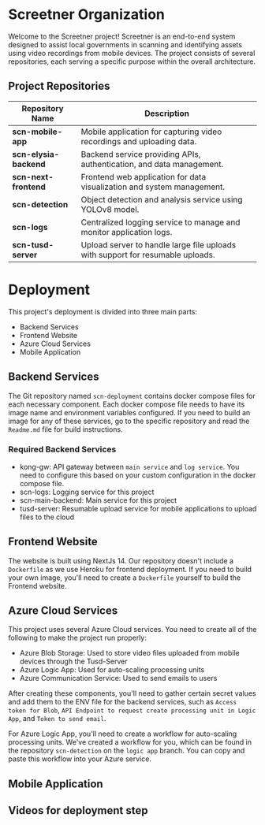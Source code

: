 # Screetner Organization

Welcome to the Screetner project! Screetner is an end-to-end system designed to assist local governments in scanning and identifying assets using video recordings from mobile devices. The project consists of several repositories, each serving a specific purpose within the overall architecture.

## Project Repositories

| Repository Name        | Description                                                                    |
| ---------------------- | ------------------------------------------------------------------------------ |
| **scn-mobile-app**     | Mobile application for capturing video recordings and uploading data.          |
| **scn-elysia-backend** | Backend service providing APIs, authentication, and data management.           |
| **scn-next-frontend**  | Frontend web application for data visualization and system management.         |
| **scn-detection**      | Object detection and analysis service using YOLOv8 model.                      |
| **scn-logs**           | Centralized logging service to manage and monitor application logs.            |
| **scn-tusd-server**    | Upload server to handle large file uploads with support for resumable uploads. |

# Deployment

This project's deployment is divided into three main parts:

- Backend Services
- Frontend Website
- Azure Cloud Services
- Mobile Application

## Backend Services

The Git repository named `scn-deployment` contains docker compose files for each necessary component. Each docker compose file needs to have its image name and environment variables configured. If you need to build an image for any of these services, go to the specific repository and read the `Readme.md` file for build instructions.

### Required Backend Services

- kong-gw: API gateway between `main service` and `log service`. You need to configure this based on your custom configuration in the docker compose file.
- scn-logs: Logging service for this project
- scn-main-backend: Main service for this project
- tusd-server: Resumable upload service for mobile applications to upload files to the cloud

## Frontend Website

The website is built using NextJs 14. Our repository doesn't include a `Dockerfile` as we use Heroku for frontend deployment. If you need to build your own image, you'll need to create a `Dockerfile` yourself to build the Frontend website.

## Azure Cloud Services

This project uses several Azure Cloud services. You need to create all of the following to make the project run properly:

- Azure Blob Storage: Used to store video files uploaded from mobile devices through the Tusd-Server
- Azure Logic App: Used for auto-scaling processing units
- Azure Communication Service: Used to send emails to users

After creating these components, you'll need to gather certain secret values and add them to the ENV file for the backend services, such as `Access token for Blob`, `API Endpoint to request create processing unit in Logic App`, and `Token to send email`.

For Azure Logic App, you'll need to create a workflow for auto-scaling processing units. We've created a workflow for you, which can be found in the repository `scn-detection` on the `logic app` branch. You can copy and paste this workflow into your Azure service.

## Mobile Application

## Videos for deployment step
